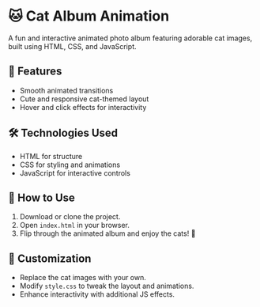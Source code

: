 # 🐱 Cat Album Animation

A fun and interactive animated photo album featuring adorable cat images, built using HTML, CSS, and JavaScript.

## 🎨 Features
- Smooth animated transitions
- Cute and responsive cat-themed layout
- Hover and click effects for interactivity

## 🛠️ Technologies Used
- HTML for structure
- CSS for styling and animations
- JavaScript for interactive controls

## 🚀 How to Use
1. Download or clone the project.
2. Open `index.html` in your browser.
3. Flip through the animated album and enjoy the cats! 🐾

## 🧩 Customization
- Replace the cat images with your own.
- Modify `style.css` to tweak the layout and animations.
- Enhance interactivity with additional JS effects.

